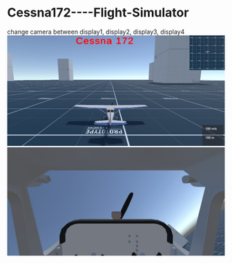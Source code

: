 # Cessna172----Flight-Simulator

change camera between display1, display2, display3, display4
![alt text](https://github.com/FIRAT44/Cessna172----Flight-Simulator/blob/main/ScreenShoots/cessna172-1.jpg)
![alt text](https://github.com/FIRAT44/Cessna172----Flight-Simulator/blob/main/ScreenShoots/cessna172-2.jpg)
